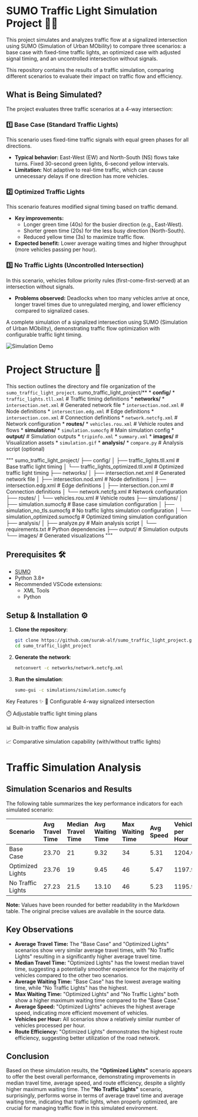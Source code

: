# SUMO Traffic Light Simulation Project 🚦🚗

This project simulates and analyzes traffic flow at a signalized intersection using SUMO (Simulation of Urban MObility) to compare three scenarios: a base case with fixed-time traffic lights, an optimized case with adjusted signal timing, and an uncontrolled intersection without signals.

This repository contains the results of a traffic simulation, comparing different scenarios to evaluate their impact on traffic flow and efficiency.
## What is Being Simulated?

The project evaluates three traffic scenarios at a 4-way intersection:

### 1️⃣ Base Case (Standard Traffic Lights)
This scenario uses fixed-time traffic signals with equal green phases for all directions.
* **Typical behavior:** East-West (EW) and North-South (NS) flows take turns. Fixed 30-second green lights, 6-second yellow intervals.
* **Limitation:** Not adaptive to real-time traffic, which can cause unnecessary delays if one direction has more vehicles.

### 2️⃣ Optimized Traffic Lights
This scenario features modified signal timing based on traffic demand.
* **Key improvements:**
    * Longer green time (40s) for the busier direction (e.g., East-West).
    * Shorter green time (20s) for the less busy direction (North-South).
    * Reduced yellow time (3s) to maximize traffic flow.
* **Expected benefit:** Lower average waiting times and higher throughput (more vehicles passing per hour).

### 3️⃣ No Traffic Lights (Uncontrolled Intersection)
In this scenario, vehicles follow priority rules (first-come-first-served) at an intersection without signals.
* **Problems observed:** Deadlocks when too many vehicles arrive at once, longer travel times due to unregulated merging, and lower efficiency compared to signalized cases.

A complete simulation of a signalized intersection using SUMO (Simulation of Urban MObility), demonstrating traffic flow optimization with configurable traffic light timing.

![Simulation Demo](images/sumo.gif) 

# Project Structure 📂

This section outlines the directory and file organization of the `sumo_traffic_light_project`.
sumo_traffic_light_project/**
    * **config/**
        * `traffic_lights.tll.xml` # Traffic timing definitions
    * **networks/**
        * `intersection.net.xml` # Generated network file
        * `intersection.nod.xml` # Node definitions
        * `intersection.edg.xml` # Edge definitions
        * `intersection.con.xml` # Connection definitions
        * `network.netcfg.xml` # Network configuration
    * **routes/**
        * `vehicles.rou.xml` # Vehicle routes and flows
    * **simulations/**
        * `simulation.sumocfg` # Main simulation config
        * **output/** # Simulation outputs
            * `tripinfo.xml`
            * `summary.xml`
            * **images/** # Visualization assets
                * `simulation.gif`
    * **analysis/**
        * `compare.py` # Analysis script (optional)

"""
sumo_traffic_light_project/
├── config/
│   ├── traffic_lights.tll.xml         # Base traffic light timing
│   └── traffic_lights_optimized.tll.xml # Optimized traffic light timing
├── networks/
│   ├── intersection.net.xml         # Generated network file
│   ├── intersection.nod.xml         # Node definitions
│   ├── intersection.edg.xml         # Edge definitions
│   ├── intersection.con.xml         # Connection definitions
│   └── network.netcfg.xml           # Network configuration
├── routes/
│   └── vehicles.rou.xml             # Vehicle routes
├── simulations/
│   ├── simulation.sumocfg           # Base case simulation configuration
│   ├── simulation_no_tls.sumocfg    # No traffic lights simulation configuration
│   └── simulation_optimized.sumocfg # Optimized timing simulation configuration
├── analysis/
│   ├── analyze.py                   # Main analysis script
│   └── requirements.txt             # Python dependencies
├── output/                          # Simulation outputs
└── images/                          # Generated visualizations
"""


## Prerequisites 🛠️

- [SUMO](https://www.eclipse.org/sumo/) 
- Python 3.8+ 
- Recommended VSCode extensions:
  - XML Tools
  - Python

## Setup & Installation ⚙️

1. **Clone the repository**:
   ```bash
   git clone https://github.com/surak-alf/sumo_traffic_light_project.git
   cd sumo_traffic_light_project

2. **Generate the network**:
   ```bash
   netconvert -c networks/network.netcfg.xml

3. **Run the simulation**:
   ```bash
   sumo-gui -c simulations/simulation.sumocfg   

 Key Features ✨
🚥 Configurable 4-way signalized intersection

⏱️ Adjustable traffic light timing plans

📊 Built-in traffic flow analysis

📈 Comparative simulation capability (with/without traffic lights)  

# Traffic Simulation Analysis

## Simulation Scenarios and Results

The following table summarizes the key performance indicators for each simulated scenario:

| Scenario        | Avg Travel Time | Median Travel Time | Avg Waiting Time | Max Waiting Time | Avg Speed     | Vehicles per Hour | Route Efficiency |
| :-------------- | :-------------- | :----------------- | :--------------- | :--------------- | :------------ | :---------------- | :--------------- |
| Base Case       | 23.70           | 21                 | 9.32             | 34               | 5.31          | 1204.01           | 0.382            |
| Optimized Lights | 23.76           | 19                 | 9.45             | 46               | 5.47          | 1197.99           | 0.394            |
| No Traffic Lights | 27.23           | 21.5               | 13.10            | 46               | 5.23          | 1195.99           | 0.377            |

**Note:** Values have been rounded for better readability in the Markdown table. The original precise values are available in the source data.

## Key Observations 

* **Average Travel Time:** The "Base Case" and "Optimized Lights" scenarios show very similar average travel times, with "No Traffic Lights" resulting in a significantly higher average travel time.
* **Median Travel Time:** "Optimized Lights" has the lowest median travel time, suggesting a potentially smoother experience for the majority of vehicles compared to the other two scenarios.
* **Average Waiting Time:** "Base Case" has the lowest average waiting time, while "No Traffic Lights" has the highest.
* **Max Waiting Time:** "Optimized Lights" and "No Traffic Lights" both show a higher maximum waiting time compared to the "Base Case."
* **Average Speed:** "Optimized Lights" achieves the highest average speed, indicating more efficient movement of vehicles.
* **Vehicles per Hour:** All scenarios show a relatively similar number of vehicles processed per hour.
* **Route Efficiency:** "Optimized Lights" demonstrates the highest route efficiency, suggesting better utilization of the road network.

## Conclusion 

Based on these simulation results, the **"Optimized Lights"** scenario appears to offer the best overall performance, demonstrating improvements in median travel time, average speed, and route efficiency, despite a slightly higher maximum waiting time. The **"No Traffic Lights"** scenario, surprisingly, performs worse in terms of average travel time and average waiting time, indicating that traffic lights, when properly optimized, are crucial for managing traffic flow in this simulated environment.